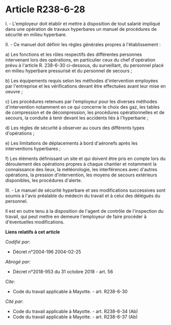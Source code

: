 # Article R238-6-28

I. - L'employeur doit établir et mettre à disposition de tout salarié impliqué dans une opération de travaux hyperbares un
manuel de procédures de sécurité en milieu hyperbare.

II. - Ce manuel doit définir les règles générales propres à l'établissement :

a) Les fonctions et les rôles respectifs des différentes personnes intervenant lors des opérations, en particulier ceux du
chef d'opération prévu à l'article R. 238-6-30 ci-dessous, du surveillant, du personnel placé en milieu hyperbare pressurisé
et du personnel de secours ;

b) Les équipements requis selon les méthodes d'intervention employées par l'entreprise et les vérifications devant être
effectuées avant leur mise en oeuvre ;

c) Les procédures retenues par l'employeur pour les diverses méthodes d'intervention notamment en ce qui concerne le choix
des gaz, les tables de compression et de décompression, les procédures opérationnelles et de secours, la conduite à tenir
devant les accidents liés à l'hyperbarie ;

d) Les règles de sécurité à observer au cours des différents types d'opérations ;

e) Les limitations de déplacements à bord d'aéronefs après les interventions hyperbares ;

f) Les éléments définissant un site et qui doivent être pris en compte lors du déroulement des opérations propres à chaque
chantier et notamment la connaissance des lieux, la météorologie, les interférences avec d'autres opérations, la pression
d'intervention, les moyens de secours extérieurs disponibles, les procédures d'alerte.

III. - Le manuel de sécurité hyperbare et ses modifications successives sont soumis à l'avis préalable du médecin du travail
et à celui des délégués du personnel.

Il est en outre tenu à la disposition de l'agent de contrôle de l'inspection du travail, qui peut mettre en demeure
l'employeur de faire procéder à d'éventuelles modifications.

**Liens relatifs à cet article**

_Codifié par_:

  - Décret n°2004-196 2004-02-25

_Abrogé par_:

  - Décret n°2018-953 du 31 octobre 2018 - art. 56

_Cite_:

  - Code du travail applicable à Mayotte. - art. R238-6-30

_Cité par_:

  - Code du travail applicable à Mayotte. - art. R238-6-34 (Ab)
  - Code du travail applicable à Mayotte. - art. R238-6-37 (Ab)

